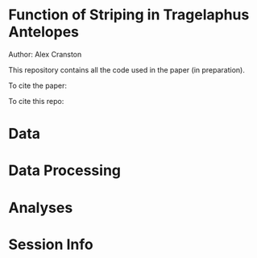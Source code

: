 # Function of Striping in Tragelaphus Antelopes

Author: Alex Cranston

This repository contains all the code used in the paper (in preparation).

To cite the paper:

To cite this repo:

# Data 

# Data Processing 

# Analyses

# Session Info

